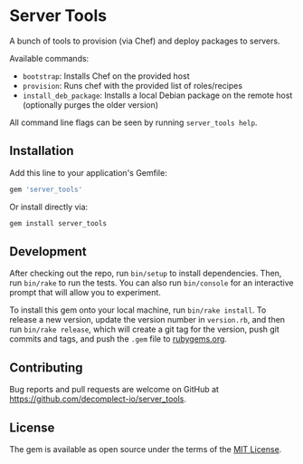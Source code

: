 # Server Tools

A bunch of tools to provision (via Chef) and deploy packages to servers.

Available commands:

- `bootstrap`: Installs Chef on the provided host
- `provision`: Runs chef with the provided list of roles/recipes
- `install_deb_package`: Installs a local Debian package on the remote host (optionally purges the older version)

All command line flags can be seen by running `server_tools help`.

## Installation

Add this line to your application's Gemfile:

```ruby
gem 'server_tools'
```

Or install directly via:
```ruby
gem install server_tools
```

## Development

After checking out the repo, run `bin/setup` to install dependencies. Then, run `bin/rake` to run the tests. You can also run `bin/console` for an interactive prompt that will allow you to experiment.

To install this gem onto your local machine, run `bin/rake install`. To release a new version, update the version number in `version.rb`, and then run `bin/rake release`, which will create a git tag for the version, push git commits and tags, and push the `.gem` file to [rubygems.org](https://rubygems.org).

## Contributing

Bug reports and pull requests are welcome on GitHub at https://github.com/decomplect-io/server_tools.

## License

The gem is available as open source under the terms of the [MIT License](http://opensource.org/licenses/MIT).
